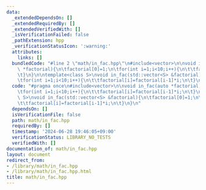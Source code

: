 ```yaml
---
data:
  _extendedDependsOn: []
  _extendedRequiredBy: []
  _extendedVerifiedWith: []
  _isVerificationFailed: false
  _pathExtension: hpp
  _verificationStatusIcon: ':warning:'
  attributes:
    links: []
  bundledCode: "#line 2 \"math/in_fac.hpp\"\n#include<vector>\n\nvoid in_fac(auto\
    \ *factorial){\n\tfactorial[0]=1;\n\tfor(int i=1;i<10;i++){\n\t\tfactorial[i]=factorial[i-1]*i;\n\
    \t}\n}\n\ntemplate<class S>\nvoid in_fac(std::vector<S> &factorial){\n\tfactorial[0]=1;\n\
    \tfor(int i=1;i<10;i++){\n\t\tfactorial[i]=factorial[i-1]*i;\n\t}\n}\n"
  code: "#pragma once\n#include<vector>\n\nvoid in_fac(auto *factorial){\n\tfactorial[0]=1;\n\
    \tfor(int i=1;i<10;i++){\n\t\tfactorial[i]=factorial[i-1]*i;\n\t}\n}\n\ntemplate<class\
    \ S>\nvoid in_fac(std::vector<S> &factorial){\n\tfactorial[0]=1;\n\tfor(int i=1;i<10;i++){\n\
    \t\tfactorial[i]=factorial[i-1]*i;\n\t}\n}\n"
  dependsOn: []
  isVerificationFile: false
  path: math/in_fac.hpp
  requiredBy: []
  timestamp: '2024-06-28 19:46:05+09:00'
  verificationStatus: LIBRARY_NO_TESTS
  verifiedWith: []
documentation_of: math/in_fac.hpp
layout: document
redirect_from:
- /library/math/in_fac.hpp
- /library/math/in_fac.hpp.html
title: math/in_fac.hpp
---
```

